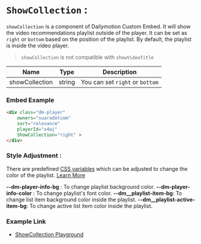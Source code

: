 # `ShowCollection` :

`showCollection` is a component of Dailymotion Custom Embed. It will show the video recommendations playlist outside of the player. It can be set as `right` or `bottom` based on the position of the playlist. By default, the playlist is inside the video player.
> `showCollection` is not compatible with `showVideoTitle`

| Name | Type | Description |
| --- | --- | --- |
| showCollection | string | You can set `right` or `bottom` |

### Embed Example

```html
<div class="dm-player" 
    owners="suaradotcom"
    sort="relevance" 
    playerId="x4aj"
    ShowCollection="right" >
</div>
```

### Style Adjustment :

There are predefined [CSS variables](https://developer.mozilla.org/en-US/docs/Web/CSS/Using_CSS_custom_properties) which can be adjusted to change the color of the playlist. [Learn More](#embed-link)

**--dm-player-info-bg** : To change playlist background color.
**--dm-player-info-color** : To change playlist's font color.
**--dm__playlist-item-bg**: To change list item background color inside the playlist.
**--dm__playlist-active-item-bg**: To change active list item color inside the playlist.

### Example Link
- [ShowCollection Playground](https://dmvs-apac.github.io/custom-embed-v2/examples/show_collection/)


